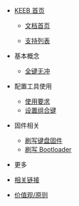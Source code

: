 - [KEEB 首页](https://keeb.pro)

  - [文档首页](home.md)

  - [支持列表](/keyboards_list.md)

- 基本概念

  <!-- - [键盘固件(未写)](/firmware.md)
  - [按键值(未写)](/keycode.md)
  - [组合键(未写)](/modifier.md)
  - [Fn 键/层(未写)](/layer.md)
  - [其他按键(未写)](/otherKey.md)
  - [键盘宏(未写)](/macro.md) -->

  - [全键无冲](/nkro.md)

- 配置工具使用

  - [使用要求](/requirement.md)
  <!-- - [界面说明(未写)](/404.md) -->
  - [设置组合键](/setModifier.md)
    <!-- - [设置层切换(未写)](/404.md) -->
    <!-- - [设置宏(未写)](/404.md) -->

- 固件相关

  - [刷写键盘固件](firmware_upgrade.md)
  - [刷写 Bootloader](flash_bootloader.md)

- 更多
- [相关链接](links.md)
- [价值观/原则](principle.md)
<!-- - [致谢(未写)](/thanks.md) -->
